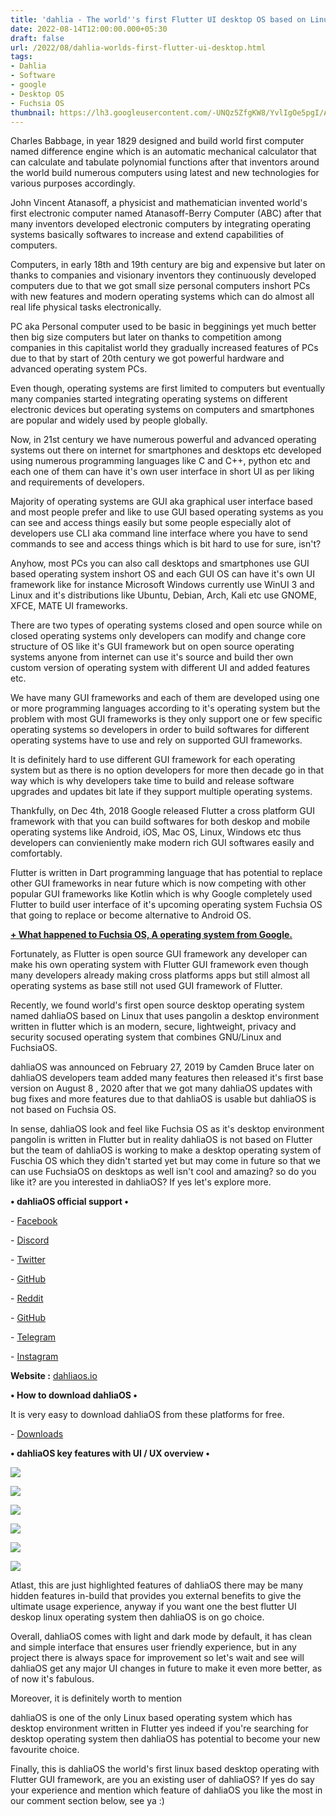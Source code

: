 ```yaml
---
title: 'dahlia - The world''s first Flutter UI desktop OS based on Linux.'
date: 2022-08-14T12:00:00.000+05:30
draft: false
url: /2022/08/dahlia-worlds-first-flutter-ui-desktop.html
tags: 
- Dahlia
- Software
- google
- Desktop OS
- Fuchsia OS
thumbnail: https://lh3.googleusercontent.com/-UNQz5ZfgKW8/YvlIgOe5pgI/AAAAAAAANHE/eCSSruN7ZVMO1UWUUq1PW1ZSFWqQDnXegCNcBGAsYHQ/s1600/1660504186822375-0.png
---
```


  

  

  

  

  

Charles Babbage, in year 1829 designed and build world first computer named difference engine which is an automatic mechanical calculator that can calculate and tabulate polynomial functions after that inventors around the world build numerous computers using latest and new technologies for various purposes accordingly.

  

John Vincent Atanasoff, a physicist and mathematician invented world's first electronic computer named Atanasoff-Berry Computer (ABC) after that many inventors developed electronic computers by integrating operating systems basically softwares to increase and extend capabilities of computers.

  

Computers, in early 18th and 19th century are big and expensive but later on thanks to companies and visionary inventors they continuously developed computers due to that we got small size personal computers inshort PCs with new features and modern operating systems which can do almost all real life physical tasks electronically.

  

PC aka Personal computer used to be basic in begginings yet much better then big size computers but later on thanks to competition among companies in this capitalist world they gradually increased features of PCs due to that by start of 20th century we got powerful hardware and advanced operating system PCs.

  

Even though, operating systems are first limited to computers but eventually many companies started integrating operating systems on different electronic devices but operating systems on computers and smartphones are popular and widely used by people globally.

  

Now, in 21st century we have numerous powerful and advanced operating systems out there on internet for smartphones and desktops etc developed using numerous programming languages like C and C++, python etc and each one of them can have it's own user interface in short UI as per liking and requirements of developers.

  

Majority of operating systems are GUI aka graphical user interface based and most people prefer and like to use GUI based operating systems as you can see and access things easily but some people especially alot of developers use CLI aka command line interface where you have to send commands to see and access things which is bit hard to use for sure, isn't?

  

Anyhow, most PCs you can also call desktops and smartphones use GUI based operating system inshort OS and each GUI OS can have it's own UI framework like for instance Microsoft Windows currently use WinUI 3 and Linux and it's distributions like Ubuntu, Debian, Arch, Kali etc use GNOME, XFCE, MATE UI frameworks.

  

There are two types of operating systems closed and open source while on closed operating systems only developers can modify and change core structure of OS like it's GUI framework but on open source operating systems anyone from internet can use it's source and build ther own custom version of operating system with different UI and added features etc.

  

We have many GUI frameworks and each of them are developed using one or more programming languages according to it's operating system but the problem with most GUI frameworks is they only support one or few specific operating systems so developers in order to build softwares for different operating systems have to use and rely on supported GUI frameworks.

  

It is definitely hard to use different GUI framework for each operating system but as there is no option developers for more then decade go in that way which is why developers take time to build and release software upgrades and updates bit late if they support multiple operating systems.

  

Thankfully, on Dec 4th, 2018 Google released Flutter a cross platform GUI framework with that you can build softwares for both deskop and mobile operating systems like Android, iOS, Mac OS, Linux, Windows etc thus developers can convieniently make modern rich GUI softwares easily and comfortably.

  

Flutter is written in Dart programming language that has potential to replace other GUI frameworks in near future which is now competing with other popular GUI frameworks like Kotlin which is why Google completely used Flutter to build user interface of it's upcoming operating system Fuchsia OS that going to replace or become alternative to Android OS.

  

**[\+ What happened to Fuchsia OS, A operating system from Google.](https://www.techtracker.in/2022/07/what-happened-to-fuchsia-os-operating.html)**

  

Fortunately, as Flutter is open source GUI framework any developer can make his own operating system with Flutter GUI framework even though many developers already making cross platforms apps but still almost all operating systems as base still not used GUI framework of Flutter.

  

Recently, we found world's first open source desktop operating system named dahliaOS based on Linux that uses pangolin a desktop environment written in flutter which is an modern, secure, lightweight, privacy and security socused operating system that combines GNU/Linux and FuchsiaOS.

  

dahliaOS was announced on February 27, 2019 by Camden Bruce later on dahliaOS developers team added many features then released it's first base version on August 8 , 2020 after that we got many dahliaOS updates with bug fixes and more features due to that dahliaOS is usable but dahliaOS is not based on Fuchsia OS.

  

In sense, dahliaOS look and feel like Fuchsia OS as it's desktop environment pangolin is written in Flutter but in reality dahliaOS is not based on Flutter but the team of dahliaOS is working to make a desktop operating system of Fuschia OS which they didn't started yet but may come in future so that we can use FuchsiaOS on desktops as well isn't cool and amazing? so do you like it? are you interested in dahliaOS? If yes let's explore more.

  

**• dahliaOS official support •**

\- [Facebook](https://dahliaos.io/facebook)

\- [Discord](https://dahliaos.io/discord)

\- [Twitter](https://dahliaos.io/twitter)

\- [GitHub](https://dahliaos.io/github)

\- [Reddit](https://dahliaos.io/reddit)

\- [GitHub](https://dahliaos.io/github)

\- [Telegram](https://dahliaos.io/telegram)

\- [Instagram](https://dahliaos.io/instagram)

**Website :** [dahliaos.io](http://dahliaos.io)

**• How to download dahliaOS •**

It is very easy to download dahliaOS from these platforms for free.

  

\- [Downloads](https://dahliaos.io/download)

**• dahliaOS key features with UI / UX overview •**

 **![](https://lh3.googleusercontent.com/-G58osy7XMtw/YvlIe93faBI/AAAAAAAANHA/rcw7fK4Cg-cLEHA5KcoPYpu6qLSMYCf2gCNcBGAsYHQ/s1600/1660504181247789-1.png)** 

 **![](https://lh3.googleusercontent.com/-c8WwcbYr2IU/YvlIdZSWyrI/AAAAAAAANG8/s1YtTMCeaDk1ALVCmgXU2UUNnS44semRACNcBGAsYHQ/s1600/1660504176352699-2.png)** 

 **![](https://lh3.googleusercontent.com/-_0xci75vIQw/YvlIcP6usYI/AAAAAAAANG4/JVXmUSU_4xooT1mzFxqo3OMCOIeeO0u1gCNcBGAsYHQ/s1600/1660504171065656-3.png)** 

 **![](https://lh3.googleusercontent.com/-auz_X63XfIk/YvlIa3dmEDI/AAAAAAAANG0/lA4ki__vRHYd_OQYNCs2sqOnUjvmK24kQCNcBGAsYHQ/s1600/1660504165523811-4.png)** 

 **![](https://lh3.googleusercontent.com/-6FvgfiRVtUg/YvlIZrCwuMI/AAAAAAAANGw/8OFW5F7BDOc60ED_n96a0raemUGXuN7IgCNcBGAsYHQ/s1600/1660504159892163-5.png)** 

 ![](https://lh3.googleusercontent.com/--VZdP4Q7Vz4/YvlIYBKWtuI/AAAAAAAANGs/OsnpjpWaIyQTsrJhtc2rZ0v_2YWNv2ONgCNcBGAsYHQ/s1600/1660504154106104-6.png) 

  

Atlast, this are just highlighted features of dahliaOS there may be many hidden features in-build that provides you external benefits to give the ultimate usage experience, anyway if you want one the best flutter UI deskop linux operating system then dahliaOS is on go choice.

  

Overall, dahliaOS comes with light and dark mode by default, it has clean and simple interface that ensures user friendly experience, but in any project there is always space for improvement so let's wait and see will dahliaOS get any major UI changes in future to make it even more better, as of now it's fabulous.

  

Moreover, it is definitely worth to mention 

dahliaOS is one of the only Linux based operating system which has desktop environment written in Flutter yes indeed if you're searching for desktop operating system then dahliaOS has potential to become your new favourite choice.

  

Finally, this is dahliaOS the world's first linux based desktop operating with Flutter GUI framework, are you an existing user of dahliaOS? If yes do say your experience and mention which feature of dahliaOS you like the most in our comment section below, see ya :)